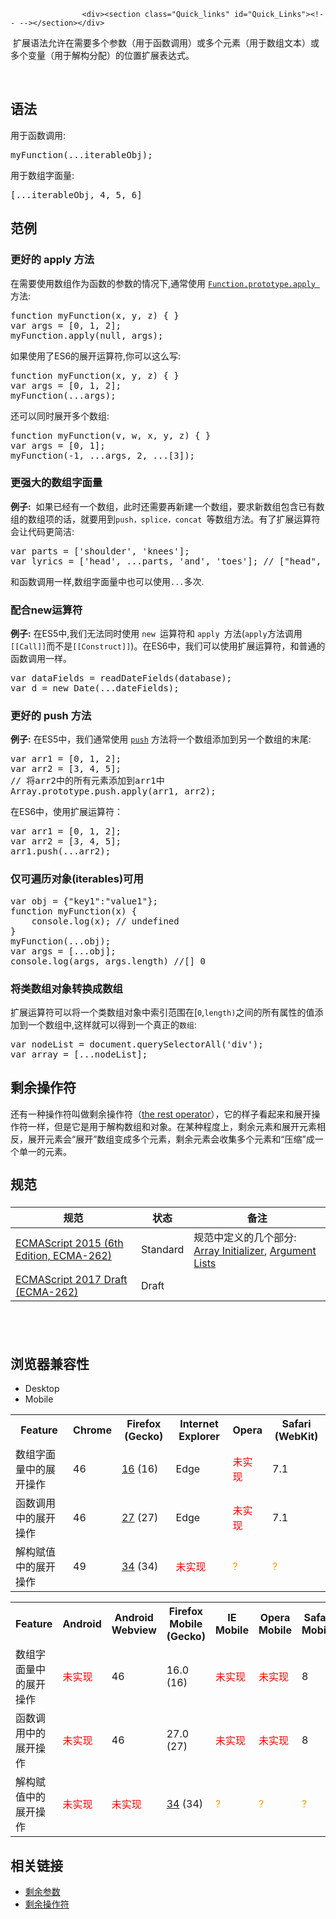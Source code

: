 
                
                  
                    <div><section class="Quick_links" id="Quick_Links"><!-- --></section></div>

<p>&#xA0;&#x6269;&#x5C55;&#x8BED;&#x6CD5;&#x5141;&#x8BB8;&#x5728;&#x9700;&#x8981;&#x591A;&#x4E2A;&#x53C2;&#x6570;&#xFF08;&#x7528;&#x4E8E;&#x51FD;&#x6570;&#x8C03;&#x7528;&#xFF09;&#x6216;&#x591A;&#x4E2A;&#x5143;&#x7D20;&#xFF08;&#x7528;&#x4E8E;&#x6570;&#x7EC4;&#x6587;&#x672C;&#xFF09;&#x6216;&#x591A;&#x4E2A;&#x53D8;&#x91CF;&#xFF08;&#x7528;&#x4E8E;&#x89E3;&#x6784;&#x5206;&#x914D;&#xFF09;&#x7684;&#x4F4D;&#x7F6E;&#x6269;&#x5C55;&#x8868;&#x8FBE;&#x5F0F;&#x3002;</p>

<p>&#xA0;</p>

<h2 id="&#x8BED;&#x6CD5;">&#x8BED;&#x6CD5;</h2>

<p>&#x7528;&#x4E8E;&#x51FD;&#x6570;&#x8C03;&#x7528;:</p>

<pre class="syntax">myFunction(...iterableObj);</pre>

<p>&#x7528;&#x4E8E;&#x6570;&#x7EC4;&#x5B57;&#x9762;&#x91CF;:</p>

<pre class="syntax">[...iterableObj, 4, 5, 6]
</pre>

<h2 name="Example" id="Example">&#x8303;&#x4F8B;</h2>

<h3 id="&#x66F4;&#x597D;&#x7684;_apply_&#x65B9;&#x6CD5;">&#x66F4;&#x597D;&#x7684; apply &#x65B9;&#x6CD5;</h3>

<p>&#x5728;&#x9700;&#x8981;&#x4F7F;&#x7528;&#x6570;&#x7EC4;&#x4F5C;&#x4E3A;&#x51FD;&#x6570;&#x7684;&#x53C2;&#x6570;&#x7684;&#x60C5;&#x51B5;&#x4E0B;,&#x901A;&#x5E38;&#x4F7F;&#x7528; <a title="&#x6B64;&#x9875;&#x9762;&#x4ECD;&#x672A;&#x88AB;&#x672C;&#x5730;&#x5316;, &#x671F;&#x5F85;&#x60A8;&#x7684;&#x7FFB;&#x8BD1;!" href="/zh-CN/docs/Web/JavaScript/Reference/Global_Objects/Function/apply " class="new"><code>Function.prototype.apply </code></a>&#x65B9;&#x6CD5;:</p>

<pre class="brush: js">function myFunction(x, y, z) { }
var args = [0, 1, 2];
myFunction.apply(null, args);</pre>

<p>&#x5982;&#x679C;&#x4F7F;&#x7528;&#x4E86;ES6&#x7684;&#x5C55;&#x5F00;&#x8FD0;&#x7B97;&#x7B26;,&#x4F60;&#x53EF;&#x4EE5;&#x8FD9;&#x4E48;&#x5199;:</p>

<pre class="brush: js">function myFunction(x, y, z) { }
var args = [0, 1, 2];
myFunction(...args);</pre>

<p>&#x8FD8;&#x53EF;&#x4EE5;&#x540C;&#x65F6;&#x5C55;&#x5F00;&#x591A;&#x4E2A;&#x6570;&#x7EC4;:</p>

<pre class="brush: js">function myFunction(v, w, x, y, z) { }
var args = [0, 1];
myFunction(-1, ...args, 2, ...[3]);</pre>

<h3 id="&#x66F4;&#x5F3A;&#x5927;&#x7684;&#x6570;&#x7EC4;&#x5B57;&#x9762;&#x91CF;">&#x66F4;&#x5F3A;&#x5927;&#x7684;&#x6570;&#x7EC4;&#x5B57;&#x9762;&#x91CF;</h3>

<p><strong>&#x4F8B;&#x5B50;:</strong>&#xA0;&#xA0;&#x5982;&#x679C;&#x5DF2;&#x7ECF;&#x6709;&#x4E00;&#x4E2A;&#x6570;&#x7EC4;&#xFF0C;&#x6B64;&#x65F6;&#x8FD8;&#x9700;&#x8981;&#x518D;&#x65B0;&#x5EFA;&#x4E00;&#x4E2A;&#x6570;&#x7EC4;&#xFF0C;&#x8981;&#x6C42;&#x65B0;&#x6570;&#x7EC4;&#x5305;&#x542B;&#x5DF2;&#x6709;&#x6570;&#x7EC4;&#x7684;&#x6570;&#x7EC4;&#x9879;&#x7684;&#x8BDD;&#xFF0C;&#x5C31;&#x8981;&#x7528;&#x5230;<code>push<font face="Open Sans, Arial, sans-serif">&#xFF0C;</font></code><code>splice<font face="Open Sans, Arial, sans-serif">&#xFF0C;</font></code><code>concat&#xA0;</code>&#x7B49;&#x6570;&#x7EC4;&#x65B9;&#x6CD5;&#x3002;&#x6709;&#x4E86;&#x6269;&#x5C55;&#x8FD0;&#x7B97;&#x7B26;&#x4F1A;&#x8BA9;&#x4EE3;&#x7801;&#x66F4;&#x7B80;&#x6D01;:</p>

<pre class="brush: js">var parts = [&apos;shoulder&apos;, &apos;knees&apos;];
var lyrics = [&apos;head&apos;, ...parts, &apos;and&apos;, &apos;toes&apos;]; // [&quot;head&quot;, &quot;shoulders&quot;, &quot;knees&quot;, &quot;and&quot;, &quot;toes&quot;]</pre>

<p>&#x548C;&#x51FD;&#x6570;&#x8C03;&#x7528;&#x4E00;&#x6837;,&#x6570;&#x7EC4;&#x5B57;&#x9762;&#x91CF;&#x4E2D;&#x4E5F;&#x53EF;&#x4EE5;&#x4F7F;&#x7528;<code>...</code>&#x591A;&#x6B21;.</p>

<h3 id="&#x914D;&#x5408;new&#x8FD0;&#x7B97;&#x7B26;">&#x914D;&#x5408;new&#x8FD0;&#x7B97;&#x7B26;</h3>

<p><strong>&#x4F8B;&#x5B50;:</strong> &#x5728;ES5&#x4E2D;,&#x6211;&#x4EEC;&#x65E0;&#x6CD5;&#x540C;&#x65F6;&#x4F7F;&#x7528;&#xA0;<code>new&#xA0;</code>&#x8FD0;&#x7B97;&#x7B26;&#x548C;&#xA0;<code>apply&#xA0;</code>&#x65B9;&#x6CD5;(<code>apply</code>&#x65B9;&#x6CD5;&#x8C03;&#x7528;<code>[[Call]]</code>&#x800C;&#x4E0D;&#x662F;<code>[[Construct]]</code>)&#x3002;&#x5728;ES6&#x4E2D;&#xFF0C;&#x6211;&#x4EEC;&#x53EF;&#x4EE5;&#x4F7F;&#x7528;&#x6269;&#x5C55;&#x8FD0;&#x7B97;&#x7B26;&#xFF0C;&#x548C;&#x666E;&#x901A;&#x7684;&#x51FD;&#x6570;&#x8C03;&#x7528;&#x4E00;&#x6837;&#x3002;</p>

<pre class="brush: js">var dataFields = readDateFields(database);
var d = new Date(...dateFields);</pre>

<h3 id="&#x66F4;&#x597D;&#x7684;_push_&#x65B9;&#x6CD5;">&#x66F4;&#x597D;&#x7684; push &#x65B9;&#x6CD5;</h3>

<p><strong>&#x4F8B;&#x5B50;:</strong> &#x5728;ES5&#x4E2D;&#xFF0C;&#x6211;&#x4EEC;&#x901A;&#x5E38;&#x4F7F;&#x7528; <a title="push()&#xA0;&#x65B9;&#x6CD5;&#x6DFB;&#x52A0;&#x4E00;&#x4E2A;&#x6216;&#x591A;&#x4E2A;&#x5143;&#x7D20;&#x5230;&#x6570;&#x7EC4;&#x7684;&#x672B;&#x5C3E;&#xFF0C;&#x5E76;&#x8FD4;&#x56DE;&#x6570;&#x7EC4;&#x65B0;&#x7684;&#x957F;&#x5EA6;&#xFF08;length &#x5C5E;&#x6027;&#x503C;&#xFF09;&#x3002;" href="/zh-CN/docs/Web/JavaScript/Reference/Global_Objects/Array/push"><code>push</code></a> &#x65B9;&#x6CD5;&#x5C06;&#x4E00;&#x4E2A;&#x6570;&#x7EC4;&#x6DFB;&#x52A0;&#x5230;&#x53E6;&#x4E00;&#x4E2A;&#x6570;&#x7EC4;&#x7684;&#x672B;&#x5C3E;:</p>

<pre class="brush: js">var arr1 = [0, 1, 2];
var arr2 = [3, 4, 5];
// &#x5C06;arr2&#x4E2D;&#x7684;&#x6240;&#x6709;&#x5143;&#x7D20;&#x6DFB;&#x52A0;&#x5230;arr1&#x4E2D;
Array.prototype.push.apply(arr1, arr2);</pre>

<p>&#x5728;ES6&#x4E2D;&#xFF0C;&#x4F7F;&#x7528;&#x6269;&#x5C55;&#x8FD0;&#x7B97;&#x7B26;&#xFF1A;</p>

<pre class="brush: js">var arr1 = [0, 1, 2];
var arr2 = [3, 4, 5];
arr1.push(...arr2);
</pre>

<h3 id="&#x4EC5;&#x53EF;&#x904D;&#x5386;&#x5BF9;&#x8C61;(iterables)&#x53EF;&#x7528;">&#x4EC5;&#x53EF;&#x904D;&#x5386;&#x5BF9;&#x8C61;(iterables)&#x53EF;&#x7528;</h3>

<pre class="brush: js">var obj = {&quot;key1&quot;:&quot;value1&quot;};
function myFunction(x) {
&#xA0;&#xA0; &#xA0;console.log(x); // undefined
}
myFunction(...obj);
var args = [...obj];
console.log(args, args.length) //[] 0</pre>

<h3 id="&#x5C06;&#x7C7B;&#x6570;&#x7EC4;&#x5BF9;&#x8C61;&#x8F6C;&#x6362;&#x6210;&#x6570;&#x7EC4;">&#x5C06;&#x7C7B;&#x6570;&#x7EC4;&#x5BF9;&#x8C61;&#x8F6C;&#x6362;&#x6210;&#x6570;&#x7EC4;</h3>

<p>&#x6269;&#x5C55;&#x8FD0;&#x7B97;&#x7B26;&#x53EF;&#x4EE5;&#x5C06;&#x4E00;&#x4E2A;&#x7C7B;&#x6570;&#x7EC4;&#x5BF9;&#x8C61;&#x4E2D;&#x7D22;&#x5F15;&#x8303;&#x56F4;&#x5728;[<code>0</code>,<code>length)</code>&#x4E4B;&#x95F4;&#x7684;&#x6240;&#x6709;&#x5C5E;&#x6027;&#x7684;&#x503C;&#x6DFB;&#x52A0;&#x5230;&#x4E00;&#x4E2A;&#x6570;&#x7EC4;&#x4E2D;,&#x8FD9;&#x6837;&#x5C31;&#x53EF;&#x4EE5;&#x5F97;&#x5230;&#x4E00;&#x4E2A;&#x771F;&#x6B63;&#x7684;<code>&#x6570;&#x7EC4;</code>:</p>

<pre class="brush: js">var nodeList = document.querySelectorAll(&apos;div&apos;);
var array = [...nodeList];</pre>

<h2 id="&#x5269;&#x4F59;&#x64CD;&#x4F5C;&#x7B26;">&#x5269;&#x4F59;&#x64CD;&#x4F5C;&#x7B26;</h2>

<p>&#x8FD8;&#x6709;&#x4E00;&#x79CD;&#x64CD;&#x4F5C;&#x7B26;&#x53EB;&#x505A;&#x5269;&#x4F59;&#x64CD;&#x4F5C;&#x7B26;&#xFF08;<a href="/zh-CN/docs/Web/JavaScript/Reference/Functions/Rest_parameters">the rest operator</a>&#xFF09;&#xFF0C;&#x5B83;&#x7684;&#x6837;&#x5B50;&#x770B;&#x8D77;&#x6765;&#x548C;&#x5C55;&#x5F00;&#x64CD;&#x4F5C;&#x7B26;&#x4E00;&#x6837;&#xFF0C;&#x4F46;&#x662F;&#x5B83;&#x662F;&#x7528;&#x4E8E;&#x89E3;&#x6784;&#x6570;&#x7EC4;&#x548C;&#x5BF9;&#x8C61;&#x3002;&#x5728;&#x67D0;&#x79CD;&#x7A0B;&#x5EA6;&#x4E0A;&#xFF0C;&#x5269;&#x4F59;&#x5143;&#x7D20;&#x548C;&#x5C55;&#x5F00;&#x5143;&#x7D20;&#x76F8;&#x53CD;&#xFF0C;&#x5C55;&#x5F00;&#x5143;&#x7D20;&#x4F1A;&#x201C;&#x5C55;&#x5F00;&#x201D;&#x6570;&#x7EC4;&#x53D8;&#x6210;&#x591A;&#x4E2A;&#x5143;&#x7D20;&#xFF0C;&#x5269;&#x4F59;&#x5143;&#x7D20;&#x4F1A;&#x6536;&#x96C6;&#x591A;&#x4E2A;&#x5143;&#x7D20;&#x548C;&#x201C;&#x538B;&#x7F29;&#x201D;&#x6210;&#x4E00;&#x4E2A;&#x5355;&#x4E00;&#x7684;&#x5143;&#x7D20;&#x3002;</p>

<h2 style="margin-bottom: 20px; line-height: 30px;" id="&#x89C4;&#x8303;">&#x89C4;&#x8303;</h2>

<table class="standard-table">
 <thead>
  <tr>
   <th scope="col">&#x89C4;&#x8303;</th>
   <th scope="col">&#x72B6;&#x6001;</th>
   <th scope="col">&#x5907;&#x6CE8;</th>
  </tr>
 </thead>
 <tbody>
  <tr>
   <td><a lang="en" title="ECMAScript 2015 (6th Edition, ECMA-262)" class="external" href="http://www.ecma-international.org/ecma-262/6.0/#sec-array-initializer" hreflang="en">ECMAScript 2015 (6th Edition, ECMA-262)</a></td>
   <td><span class="spec-Standard">Standard</span></td>
   <td>&#x89C4;&#x8303;&#x4E2D;&#x5B9A;&#x4E49;&#x7684;&#x51E0;&#x4E2A;&#x90E8;&#x5206;: <a href="http://www.ecma-international.org/ecma-262/6.0/#sec-array-initializer" class="external">Array Initializer</a>, <a href="http://www.ecma-international.org/ecma-262/6.0/#sec-argument-lists" class="external">Argument Lists</a></td>
  </tr>
  <tr>
   <td><a lang="en" title="ECMAScript 2017 Draft (ECMA-262)" class="external" href="https://tc39.github.io/ecma262/#sec-array-initializer" hreflang="en">ECMAScript 2017 Draft (ECMA-262)</a></td>
   <td><span class="spec-Draft">Draft</span></td>
   <td>&#xA0;</td>
  </tr>
 </tbody>
</table>

<h2 name="Specifications" id="Specifications">&#xA0;</h2>

<h2 name="Browser_Compatibility" id="Browser_Compatibility">&#x6D4F;&#x89C8;&#x5668;&#x517C;&#x5BB9;&#x6027;</h2>

<p></p><div class="htab"> 
    <a name="AutoCompatibilityTable" id="AutoCompatibilityTable"></a> 
    <ul> 
        <li class="selected"><a>Desktop</a></li> 
        <li><a>Mobile</a></li> 
    </ul> 
</div><p></p>

<div id="compat-desktop">
<table class="compat-table">
 <tbody>
  <tr>
   <th>Feature</th>
   <th>Chrome</th>
   <th>Firefox (Gecko)</th>
   <th>Internet Explorer</th>
   <th>Opera</th>
   <th>Safari (WebKit)</th>
  </tr>
  <tr>
   <td>&#x6570;&#x7EC4;&#x5B57;&#x9762;&#x91CF;&#x4E2D;&#x7684;&#x5C55;&#x5F00;&#x64CD;&#x4F5C;</td>
   <td>46</td>
   <td><a title="Released on 2012-10-09." href="/en-US/Firefox/Releases/16">16</a> (16)</td>
   <td>Edge</td>
   <td><span style="color: #f00;">&#x672A;&#x5B9E;&#x73B0;</span></td>
   <td>7.1</td>
  </tr>
  <tr>
   <td>&#x51FD;&#x6570;&#x8C03;&#x7528;&#x4E2D;&#x7684;&#x5C55;&#x5F00;&#x64CD;&#x4F5C;</td>
   <td>46</td>
   <td><a title="Released on 2014-02-04." href="/en-US/Firefox/Releases/27">27</a> (27)</td>
   <td>Edge</td>
   <td><span style="color: #f00;">&#x672A;&#x5B9E;&#x73B0;</span></td>
   <td>7.1</td>
  </tr>
  <tr>
   <td>&#x89E3;&#x6784;&#x8D4B;&#x503C;&#x4E2D;&#x7684;&#x5C55;&#x5F00;&#x64CD;&#x4F5C;</td>
   <td>49</td>
   <td><a title="Released on 2014-12-01." href="/en-US/Firefox/Releases/34">34</a> (34)</td>
   <td><span style="color: #f00;">&#x672A;&#x5B9E;&#x73B0;</span></td>
   <td><span title="Compatibility unknown; please update this." style="color: rgb(255, 153, 0);">?</span></td>
   <td><span title="Compatibility unknown; please update this." style="color: rgb(255, 153, 0);">?</span></td>
  </tr>
 </tbody>
</table>
</div>

<div id="compat-mobile">
<table class="compat-table">
 <tbody>
  <tr>
   <th>Feature</th>
   <th>Android</th>
   <th>Android Webview</th>
   <th>Firefox Mobile (Gecko)</th>
   <th>IE Mobile</th>
   <th>Opera Mobile</th>
   <th>Safari Mobile</th>
   <th>Chrome for Android</th>
  </tr>
  <tr>
   <td>&#x6570;&#x7EC4;&#x5B57;&#x9762;&#x91CF;&#x4E2D;&#x7684;&#x5C55;&#x5F00;&#x64CD;&#x4F5C;</td>
   <td><span style="color: #f00;">&#x672A;&#x5B9E;&#x73B0;</span></td>
   <td>46</td>
   <td>16.0 (16)</td>
   <td><span style="color: #f00;">&#x672A;&#x5B9E;&#x73B0;</span></td>
   <td><span style="color: #f00;">&#x672A;&#x5B9E;&#x73B0;</span></td>
   <td>8</td>
   <td>46</td>
  </tr>
  <tr>
   <td>&#x51FD;&#x6570;&#x8C03;&#x7528;&#x4E2D;&#x7684;&#x5C55;&#x5F00;&#x64CD;&#x4F5C;</td>
   <td><span style="color: #f00;">&#x672A;&#x5B9E;&#x73B0;</span></td>
   <td>46</td>
   <td>27.0 (27)</td>
   <td><span style="color: #f00;">&#x672A;&#x5B9E;&#x73B0;</span></td>
   <td><span style="color: #f00;">&#x672A;&#x5B9E;&#x73B0;</span></td>
   <td>8</td>
   <td>46</td>
  </tr>
  <tr>
   <td>&#x89E3;&#x6784;&#x8D4B;&#x503C;&#x4E2D;&#x7684;&#x5C55;&#x5F00;&#x64CD;&#x4F5C;</td>
   <td><span style="color: #f00;">&#x672A;&#x5B9E;&#x73B0;</span></td>
   <td><span style="color: #f00;">&#x672A;&#x5B9E;&#x73B0;</span></td>
   <td><a title="Released on 2014-12-01." href="/en-US/Firefox/Releases/34">34</a> (34)</td>
   <td><span title="Compatibility unknown; please update this." style="color: rgb(255, 153, 0);">?</span></td>
   <td><span title="Compatibility unknown; please update this." style="color: rgb(255, 153, 0);">?</span></td>
   <td><span title="Compatibility unknown; please update this." style="color: rgb(255, 153, 0);">?</span></td>
   <td><span style="color: #f00;">&#x672A;&#x5B9E;&#x73B0;</span></td>
  </tr>
 </tbody>
</table>
</div>

<h2 name="See_also" id="See_also">&#x76F8;&#x5173;&#x94FE;&#x63A5;</h2>

<ul>
 <li><a title="rest parameters" href="/zh-CN/docs/Web/JavaScript/Reference/Functions/Rest_parameters">&#x5269;&#x4F59;&#x53C2;&#x6570;</a></li>
 <li><a href="http://exploringjs.com/es6/ch_destructuring.html#sec_rest-operator" class="external">&#x5269;&#x4F59;&#x64CD;&#x4F5C;&#x7B26;</a></li>
</ul>
                  
                
              